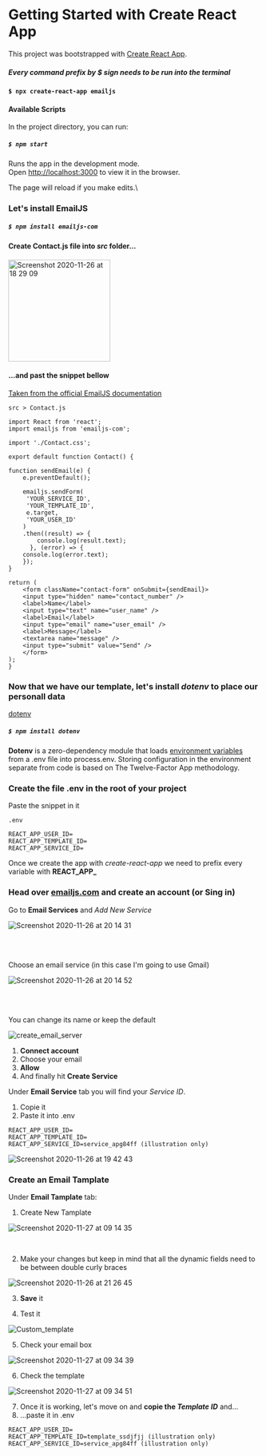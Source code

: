 # Getting Started with Create React App

This project was bootstrapped with [Create React App](https://github.com/facebook/create-react-app).

##### Every command prefix by **$** sign needs to be run into the terminal

#### `$ npx create-react-app emailjs`

#### Available Scripts

In the project directory, you can run:

##### `$ npm start`

Runs the app in the development mode.\
Open [http://localhost:3000](http://localhost:3000) to view it in the browser.

The page will reload if you make edits.\

### Let's install EmailJS

##### `$ npm install emailjs-com`

#### Create Contact.js file into _src_ folder...

<img width="204" alt="Screenshot 2020-11-26 at 18 29 09" src="https://user-images.githubusercontent.com/33703873/100383507-08d10400-301e-11eb-8ddb-fa67274dd58e.png">

#### ...and past the snippet bellow
[Taken from the official EmailJS documentation](https://www.emailjs.com/docs/examples/reactjs/)

`src > Contact.js`

    import React from 'react';
    import emailjs from 'emailjs-com';

    import './Contact.css';

    export default function Contact() {

	function sendEmail(e) {
	    e.preventDefault();

		emailjs.sendForm(
		 'YOUR_SERVICE_ID', 
		 'YOUR_TEMPLATE_ID', 
		 e.target, 
		 'YOUR_USER_ID'
		)
		.then((result) => {
		    console.log(result.text);
		  }, (error) => {
		console.log(error.text);
	    });
	}

	return (
	    <form className="contact-form" onSubmit={sendEmail}>
		<input type="hidden" name="contact_number" />
		<label>Name</label>
		<input type="text" name="user_name" />
		<label>Email</label>
		<input type="email" name="user_email" />
		<label>Message</label>
		<textarea name="message" />
		<input type="submit" value="Send" />
	    </form>
	);
    }
    
### Now that we have our template, let's install _dotenv_ to place our personall data
[dotenv](https://www.npmjs.com/package/dotenv)

##### `$ npm install dotenv`

**Dotenv** is a zero-dependency module that loads [environment variables](https://medium.com/chingu/an-introduction-to-environment-variables-and-how-to-use-them-f602f66d15fa) from a .env file into process.env. Storing configuration in the environment separate from code is based on The Twelve-Factor App methodology.

### Create the file .env in the root of your project
Paste the snippet in it

`.env`

    REACT_APP_USER_ID=
    REACT_APP_TEMPLATE_ID=
    REACT_APP_SERVICE_ID=
    
Once we create the app with _create-react-app_ we need to prefix every variable with **REACT_APP_**
    
### Head over [emailjs.com](https://www.emailjs.com/docs/examples/reactjs/) and create an account (or Sing in)

Go to **Email Services** and _Add New Service_

![Screenshot 2020-11-26 at 20 14 31](https://user-images.githubusercontent.com/33703873/100387354-2d31de00-3028-11eb-9339-edf3eaba18a7.png)

<br />
<br />

Choose an email service (in this case I'm going to use Gmail)

![Screenshot 2020-11-26 at 20 14 52](https://user-images.githubusercontent.com/33703873/100387371-3753dc80-3028-11eb-834e-a087b6d5a72f.png#)

<br />
<br />

You can change its name or keep the default

![create_email_server](https://user-images.githubusercontent.com/33703873/100387399-49ce1600-3028-11eb-96d6-0614c389268b.gif)

1. **Connect account**
2. Choose your email
3. **Allow**
4. And finally hit **Create Service**

Under **Email Service** tab you will find your _Service ID_.
1. Copie it
2. Paste it into .env

```
REACT_APP_USER_ID=
REACT_APP_TEMPLATE_ID=
REACT_APP_SERVICE_ID=service_apg84ff (illustration only)
````

![Screenshot 2020-11-26 at 19 42 43](https://user-images.githubusercontent.com/33703873/100384253-02dc2280-3020-11eb-94fb-254fec407d09.png)

### Create an Email Tamplate

Under **Email Tamplate** tab:
1. Create New Tamplate

![Screenshot 2020-11-27 at 09 14 35](https://user-images.githubusercontent.com/33703873/100426527-4ae75d80-3091-11eb-92e1-ed96226e155f.png)

<br/>

2. Make your changes but keep in mind that all the dynamic fields need to be between double curly braces

![Screenshot 2020-11-26 at 21 26 45](https://user-images.githubusercontent.com/33703873/100389613-25753800-302e-11eb-9e49-8c7e9c09a797.png)

3. **Save** it

4. Test it

![Custom_template](https://user-images.githubusercontent.com/33703873/100427957-8daa3500-3093-11eb-8112-a1da5a0842ef.gif)

5. Check your email box

![Screenshot 2020-11-27 at 09 34 39](https://user-images.githubusercontent.com/33703873/100428509-56885380-3094-11eb-8440-ddf93c9875ff.png)

6. Check the template

![Screenshot 2020-11-27 at 09 34 51](https://user-images.githubusercontent.com/33703873/100428652-846d9800-3094-11eb-96f9-f857fd63b9a3.png)

7. Once it is working, let's move on and **copie the _Template ID_** and...
8. ...paste it in .env

```
REACT_APP_USER_ID=
REACT_APP_TEMPLATE_ID=template_ssdjfjj (illustration only)
REACT_APP_SERVICE_ID=service_apg84ff (illustration only)
````
<br/>
<br/>
